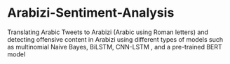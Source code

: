 # Arabizi-Sentiment-Analysis
Translating Arabic Tweets to Arabizi (Arabic using Roman letters) and detecting offensive content in Arabizi using different types of models such as multinomial Naive Bayes, BiLSTM, CNN-LSTM , and a pre-trained BERT model
